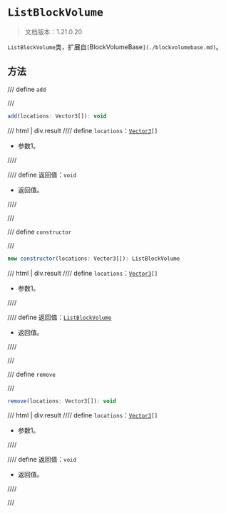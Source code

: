 # `ListBlockVolume`

> 文档版本：1.21.0.20

`ListBlockVolume`类，扩展自`[`BlockVolumeBase`](./blockvolumebase.md)`。

## 方法

/// define
`add`


///

```js
add(locations: Vector3[]): void
```

/// html | div.result
//// define
`locations`：<code><a href="../vector3/">Vector3</a>[]</code>

- 参数1。


////

//// define
返回值：`void`

- 返回值。


////

///


/// define
`constructor`


///

```js
new constructor(locations: Vector3[]): ListBlockVolume
```

/// html | div.result
//// define
`locations`：<code><a href="../vector3/">Vector3</a>[]</code>

- 参数1。


////

//// define
返回值：[`ListBlockVolume`](./listblockvolume.md)

- 返回值。


////

///


/// define
`remove`


///

```js
remove(locations: Vector3[]): void
```

/// html | div.result
//// define
`locations`：<code><a href="../vector3/">Vector3</a>[]</code>

- 参数1。


////

//// define
返回值：`void`

- 返回值。


////

///

